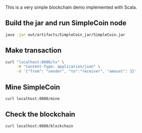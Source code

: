 This is a very simple blockchain demo implemented with Scala.

## Build the jar and run SimpleCoin node
```bash
java -jar out/artifacts/SimpleCoin_jar/SimpleCoin.jar
```

## Make transaction
```bash
curl "localhost:8080/tx" \
     -H "Content-Type: application/json" \
     -d '{"from": "sender", "to":"receiver", "amount": 3}'
```

## Mine SimpleCoin
```bash
curl localhost:8080/mine
```

## Check the blockchain
```bash
curl localhost:8080/blockchain
```
